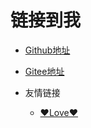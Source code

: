 <!-- _navbar.md -->
# 链接到我  

* [Github地址](https://github.com/XiaoCheng991)
* [Gitee地址](https://gitee.com/XiaoCheng991)

* 友情链接
  * [❤Love❤](https://www.weibo.com/3669102477)
